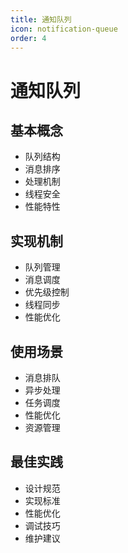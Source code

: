 ```yaml
---
title: 通知队列
icon: notification-queue
order: 4
---
```


# 通知队列

## 基本概念
- 队列结构
- 消息排序
- 处理机制
- 线程安全
- 性能特性

## 实现机制
- 队列管理
- 消息调度
- 优先级控制
- 线程同步
- 性能优化

## 使用场景
- 消息排队
- 异步处理
- 任务调度
- 性能优化
- 资源管理

## 最佳实践
- 设计规范
- 实现标准
- 性能优化
- 调试技巧
- 维护建议
